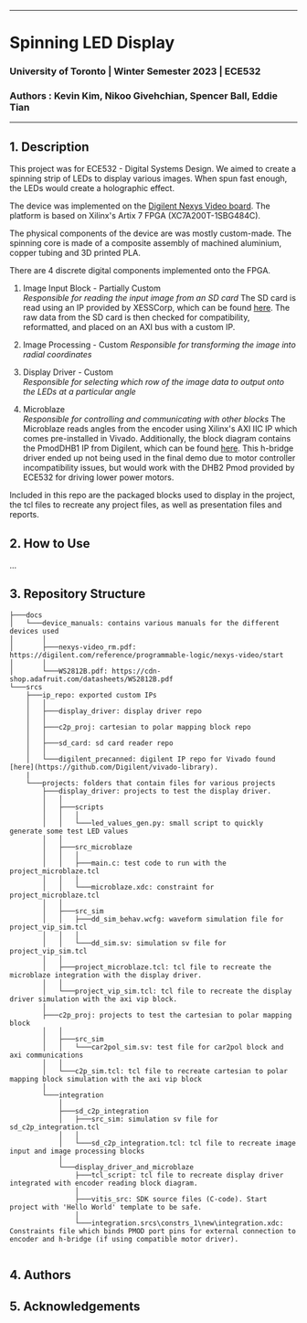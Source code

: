 
---

# Spinning LED Display

### University of Toronto | Winter Semester 2023 | ECE532
### Authors : Kevin Kim, Nikoo Givehchian, Spencer Ball, Eddie Tian

---

## 1. Description
This project was for ECE532 - Digital Systems Design.
We aimed to create a spinning strip of LEDs to display various images.
When spun fast enough, the LEDs would create a holographic effect.

The device was implemented on the [Digilent Nexys Video board](https://digilent.com/reference/programmable-logic/nexys-video/start). The platform is based on Xilinx's Artix 7 FPGA (XC7A200T-1SBG484C).

The physical components of the device are was mostly custom-made. The spinning core is made of a composite assembly of machined aluminium, copper tubing and 3D printed PLA.

There are 4 discrete digital components implemented onto the FPGA.
1. Image Input Block - Partially Custom    
   *Responsible for reading the input image from an SD card*
   The SD card is read using an IP provided by XESSCorp, which can be found [here](https://github.com/xesscorp/VHDL_Lib). The raw data from the SD card is then checked for compatibility, reformatted, and placed on an AXI bus with a custom IP. 

2. Image Processing - Custom
   *Responsible for transforming the image into radial coordinates*

3. Display Driver - Custom  
   *Responsible for selecting which row of the image data to output onto the LEDs at a particular angle*

4. Microblaze  
    *Responsible for controlling and communicating with other blocks*
    The Microblaze reads angles from the encoder using Xilinx's AXI IIC IP which comes pre-installed in Vivado.
    Additionally, the block diagram contains the PmodDHB1 IP from Digilent, which can be found [here](https://github.com/Digilent/vivado-library). This h-bridge driver ended up not being used in the final demo due to motor controller incompatibility
    issues, but would work with the DHB2 Pmod provided by ECE532 for driving lower power motors.

Included in this repo are the packaged blocks used to display in the project, the tcl files to recreate any project files, as well as presentation files and reports.

## 2. How to Use
...

## 3. Repository Structure

```
├───docs
│   └───device_manuals: contains various manuals for the different devices used
│       │
│       ├───nexys-video_rm.pdf: https://digilent.com/reference/programmable-logic/nexys-video/start
│       │
│       └───WS2812B.pdf: https://cdn-shop.adafruit.com/datasheets/WS2812B.pdf
└───srcs
    ├───ip_repo: exported custom IPs
    │   │
    │   ├───display_driver: display driver repo
    │   │
    │   ├───c2p_proj: cartesian to polar mapping block repo
    │   │
    │   ├───sd_card: sd card reader repo
    │   │
    │   └───digilent_precanned: digilent IP repo for Vivado found [here](https://github.com/Digilent/vivado-library). 
    |
    └───projects: folders that contain files for various projects
        ├───display_driver: projects to test the display driver.
        │   │
        │   ├───scripts
        │   │   │
        │   │   └───led_values_gen.py: small script to quickly generate some test LED values
        │   │
        │   ├───src_microblaze
        │   │   │
        │   │   ├───main.c: test code to run with the project_microblaze.tcl
        │   │   │
        │   │   └───microblaze.xdc: constraint for project_microblaze.tcl
        │   │
        │   ├───src_sim
        │   │   ├───dd_sim_behav.wcfg: waveform simulation file for project_vip_sim.tcl
        │   │   │
        │   │   └───dd_sim.sv: simulation sv file for project_vip_sim.tcl
        │   │
        │   ├───project_microblaze.tcl: tcl file to recreate the microblaze integration with the display driver.
        │   │
        │   └───project_vip_sim.tcl: tcl file to recreate the display driver simulation with the axi vip block.
        │   
        ├───c2p_proj: projects to test the cartesian to polar mapping block
        │   │   
        │   ├───src_sim
        │   │   └───car2pol_sim.sv: test file for car2pol block and axi communications
        │   │ 
        │   └───c2p_sim.tcl: tcl file to recreate cartesian to polar mapping block simulation with the axi vip block
        │   
        └───integration
            │   
            ├───sd_c2p_integration
            │   ├───src_sim: simulation sv file for sd_c2p_integration.tcl
            │   │
            │   └───sd_c2p_integration.tcl: tcl file to recreate image input and image processing blocks
            │ 
            └───display_driver_and_microblaze
                ├───tcl_script: tcl file to recreate display driver integrated with encoder reading block diagram.
                │
                ├───vitis_src: SDK source files (C-code). Start project with 'Hello World' template to be safe.
                │
                └───integration.srcs\constrs_1\new\integration.xdc: Constraints file which binds PMOD port pins for external connection to encoder and h-bridge (if using compatible motor driver).


```               

## 4. Authors

## 5. Acknowledgements
